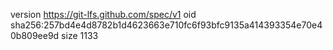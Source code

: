 version https://git-lfs.github.com/spec/v1
oid sha256:257bd4e4d8782b1d4623663e710fc6f93bfc9135a414393354e70e40b809ee9d
size 1133
